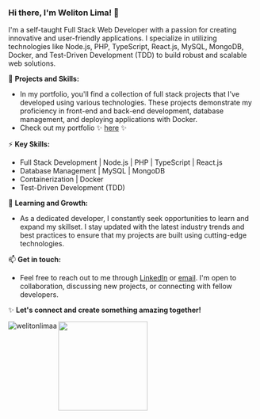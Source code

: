 ### Hi there, I'm Weliton Lima! 👋

I'm a self-taught Full Stack Web Developer with a passion for creating innovative and user-friendly applications. I specialize in utilizing technologies like Node.js, PHP, TypeScript, React.js, MySQL, MongoDB, Docker, and Test-Driven Development (TDD) to build robust and scalable web solutions.

🔭 **Projects and Skills:**
- In my portfolio, you'll find a collection of full stack projects that I've developed using various technologies. These projects demonstrate my proficiency in front-end and back-end development, database management, and deploying applications with Docker.
- Check out my portfolio ✨ [here](https://welitonlimaa.github.io/portfolio/) ✨

⚡ **Key Skills:**
- Full Stack Development | Node.js | PHP | TypeScript | React.js
- Database Management | MySQL | MongoDB
- Containerization | Docker
- Test-Driven Development (TDD)

🌱 **Learning and Growth:**
- As a dedicated developer, I constantly seek opportunities to learn and expand my skillset. I stay updated with the latest industry trends and best practices to ensure that my projects are built using cutting-edge technologies.

📫 **Get in touch:**
- Feel free to reach out to me through [LinkedIn](https://www.linkedin.com/in/weliton-lima) or [email](mailto:welitonlimadev@gmail.com). I'm open to collaboration, discussing new projects, or connecting with fellow developers.

✨ **Let's connect and create something amazing together!**

<div>
<a href="https://github.com/welitonlimaa">
<img align="left" src="https://github-readme-stats.vercel.app/api?username=welitonlimaa&count_private=true&show_icons=true&theme=radical&title_color=58C7AF&text_color=58C7AF&" alt="welitonlimaa" />
<img height="180em" src="https://github-readme-stats.vercel.app/api/top-langs/?username=welitonlimaa&layout=compact&langs_count=7&theme=radical&title_color=58C7AF&text_color=58C7AF&card_width=400px"/>
</div>

